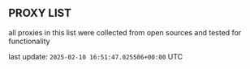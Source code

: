 ## PROXY LIST

all proxies in this list were collected from open sources and tested for functionality

last update: `2025-02-10 16:51:47.025506+00:00` UTC